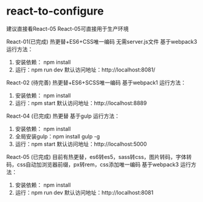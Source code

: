 # react-to-configure
建议直接看React-05
React-05可直接用于生产环境

React-01(已完成)
热更替+ES6+CSS唯一编码
无需server.js文件
基于webpack3
运行方法：
1. 安装依赖： npm install
2. 运行：npm run dev
默认访问地址：http://localhost:8081/

React-02 (待完善)
热更替+ES6+SCSS唯一编码
基于webpack1
运行方法：
1. 安装依赖： npm install
2. 运行：npm start
默认访问地址：http://localhost:8889

React-04 (已完成)
热更替
基于gulp
运行方法：
1. 安装依赖： npm install
2. 全局安装gulp：npm install gulp -g
3. 运行：npm start
默认访问地址：http://localhost:5000

React-05 (已完成)
目前有热更替，es6转es5，sass转css，图片转码，字体转码，css自动加浏览器前缀，px转rem，css添加唯一编码
基于webpack3
运行方法：
1. 安装依赖： npm install
2. 运行：npm run dev
默认访问地址：http://localhost:8081
